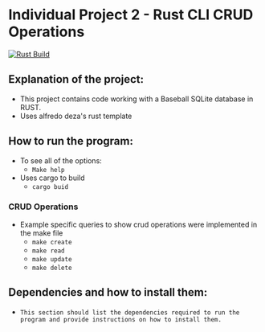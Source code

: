 # Individual Project 2 - Rust CLI CRUD Operations

[![Rust Build](https://github.com/mkeohane01/Project-2-IDS/actions/workflows/main.yml/badge.svg)](https://github.com/mkeohane01/Project-2-IDS/actions/workflows/main.yml)

## Explanation of the project:
 - This project contains code working with a Baseball SQLite database in RUST.
 - Uses alfredo deza's rust template

## How to run the program:
- To see all of the options:
    - ```Make help```
- Uses cargo to build
    - ```cargo buid```
### CRUD Operations
- Example specific queries to show crud operations were implemented in the make file
    - ```make create```
    - ```make read```
    - ```make update```
    - ```make delete```

## Dependencies and how to install them:
-     This section should list the dependencies required to run the program and provide instructions on how to install them.
